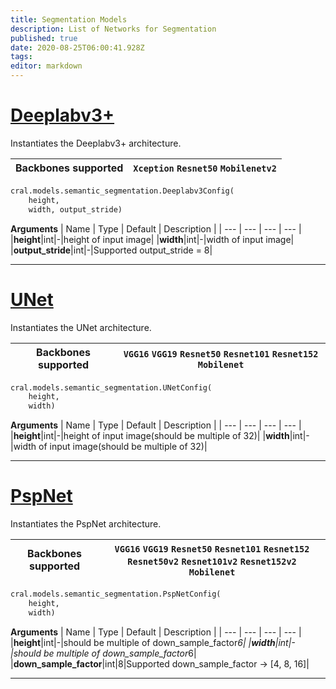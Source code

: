 ```yaml
---
title: Segmentation Models
description: List of Networks for Segmentation
published: true
date: 2020-08-25T06:00:41.928Z
tags: 
editor: markdown
---
```

# [Deeplabv3+](https://arxiv.org/pdf/1802.02611.pdf)
Instantiates the Deeplabv3+ architecture. 

| Backbones supported | `Xception` `Resnet50` `Mobilenetv2` |
| -- | --| 

```py
cral.models.semantic_segmentation.Deeplabv3Config(
    height, 
    width, output_stride)
```
**Arguments**
| Name                  | Type        | Default     | Description                            |
| --- | --- | --- | --- |
|**height**|int|-|height of input image|
|**width**|int|-|width of input image|
|**output_stride**|int|-|Supported output_stride = 8|


---

# [UNet](https://arxiv.org/pdf/1505.04597.pdf)
Instantiates the UNet architecture. 

| Backbones supported | `VGG16` `VGG19` `Resnet50` `Resnet101` `Resnet152` `Mobilenet` |
| -- | --| 

```py
cral.models.semantic_segmentation.UNetConfig(
    height, 
    width)
```
**Arguments**
| Name                  | Type        | Default     | Description                            |
| --- | --- | --- | --- |
|**height**|int|-|height of input image(should be multiple of 32)|
|**width**|int|-|width of input image(should be multiple of 32)|

---

# [PspNet](https://arxiv.org/pdf/1612.01105.pdf)
Instantiates the PspNet architecture. 

| Backbones supported | `VGG16` `VGG19` `Resnet50` `Resnet101` `Resnet152` `Resnet50v2` `Resnet101v2` `Resnet152v2` `Mobilenet` |
| -- | --| 

```py
cral.models.semantic_segmentation.PspNetConfig(
    height, 
    width)
```
**Arguments**
| Name                  | Type        | Default     | Description                            |
| --- | --- | --- | --- |
|**height**|int|-|should be multiple of down_sample_factor*6|
|**width**|int|-|should be multiple of down_sample_factor*6|
|**down_sample_factor**|int|8|Supported down_sample_factor -> [4, 8, 16]|


---